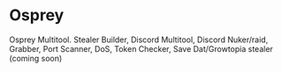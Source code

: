 # Osprey
Osprey Multitool. Stealer Builder, Discord Multitool, Discord Nuker/raid, Grabber, Port Scanner, DoS, Token Checker, Save Dat/Growtopia stealer (coming soon)
